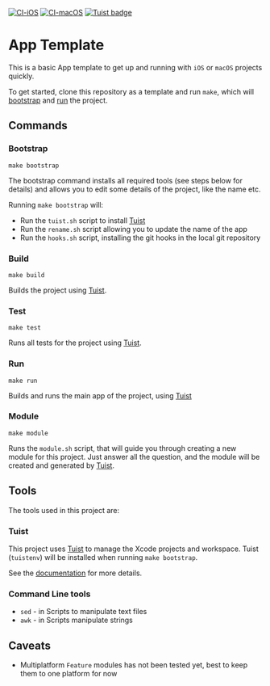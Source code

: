 [![CI-iOS](https://github.com/andrelouw/app-template/actions/workflows/ci-ios.yml/badge.svg)](https://github.com/andrelouw/app-template/actions/workflows/ci-ios.yml)
[![CI-macOS](https://github.com/andrelouw/app-template/actions/workflows/ci-macos.yml/badge.svg)](https://github.com/andrelouw/app-template/actions/workflows/ci-macos.yml)
[![Tuist badge](https://img.shields.io/badge/Powered%20by-Tuist-blue)](https://tuist.io)

# App Template
This is a basic App template to get up and running with `iOS` or `macOS` projects quickly.

To get started, clone this repository as a template and run `make`, which will [bootstrap](#bootstrap) and [run](#run) the project.

## Commands

### Bootstrap
`make bootstrap`

The bootstrap command installs all required tools (see steps below for details) and allows you to edit some details of the project, like the name etc.

Running `make bootstrap` will:
- Run the `tuist.sh` script to install [Tuist](#tuist)
- Run the `rename.sh` script allowing you to update the name of the app
- Run the `hooks.sh` script, installing the git hooks in the local git repository

### Build
`make build`

Builds the project using [Tuist](#tuist).

### Test
`make test`

Runs all tests for the project using [Tuist](#tuist).

### Run
`make run`

Builds and runs the main app of the project, using [Tuist](#tuist)

### Module
`make module`

Runs the `module.sh` script, that will guide you through creating a new module for this project. 
Just answer all the question, and the module will be created and generated by [Tuist](#tuist). 

## Tools
The tools used in this project are:

### Tuist
This project uses [Tuist](https://tuist.io) to manage the Xcode projects and workspace.
Tuist (`tuistenv`) will be installed when running `make bootstrap`.

See the [documentation](https://docs.tuist.io/tutorial/get-started) for more details.

### Command Line tools
- `sed` - in Scripts to manipulate text files 
- `awk` - in Scripts manipulate strings

## Caveats
- Multiplatform `Feature` modules has not been tested yet, best to keep them to one platform for now

